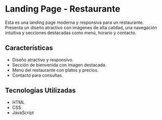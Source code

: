 # Landing Page - Restaurante  

Esta es una landing page moderna y responsiva para un restaurante. Presenta un diseño atractivo con imágenes de alta calidad, una navegación intuitiva y secciones destacadas como menú, horario y contacto.  

## Características  
- Diseño atractivo y responsivo.  
- Sección de bienvenida con imagen destacada.  
- Menú del restaurante con platos y precios.   
- Contacto para consultas.  

## Tecnologías Utilizadas  
- HTML  
- CSS  
- JavaScript  
